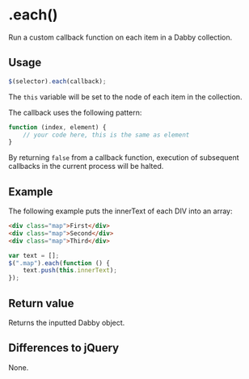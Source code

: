 # .each()

Run a custom callback function on each item in a Dabby collection.

## Usage

```javascript
$(selector).each(callback);
```

The `this` variable will be set to the node of each item in the collection.

The callback uses the following pattern:

```javascript
function (index, element) {
	// your code here, this is the same as element
}
```

By returning `false` from a callback function, execution of subsequent callbacks in the current process will be halted.

## Example

The following example puts the innerText of each DIV into an array:

```html
<div class="map">First</div>
<div class="map">Second</div>
<div class="map">Third</div>
```
```javascript
var text = [];
$(".map").each(function () {
	text.push(this.innerText);
});
```
## Return value

Returns the inputted Dabby object.

## Differences to jQuery

None.
